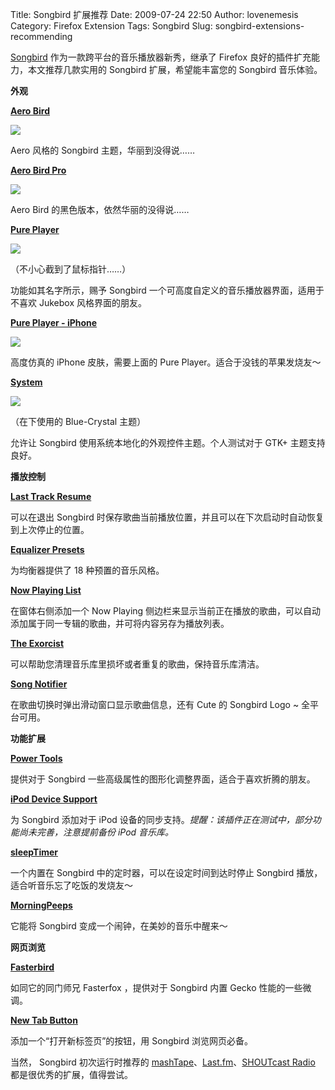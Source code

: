 Title: Songbird 扩展推荐
Date: 2009-07-24 22:50
Author: lovenemesis
Category: Firefox Extension
Tags: Songbird
Slug: songbird-extensions-recommending

[Songbird](http://linuxtoy.org/archives/songbird-120-released.html)
作为一款跨平台的音乐播放器新秀，继承了 Firefox
良好的插件扩充能力，本文推荐几款实用的 Songbird 扩展，希望能丰富您的
Songbird 音乐体验。

**外观**

[**Aero Bird**](http://addons.songbirdnest.com/addon/1321)

[![](http://i.linuxtoy.org/images/2009/07/screenshot-songbird-aerobird-300x215.png)](http://i.linuxtoy.org/images/2009/07/screenshot-songbird-aerobird.png)

Aero 风格的 Songbird 主题，华丽到没得说……

[**Aero Bird Pro**](http://addons.songbirdnest.com/addon/1416)

[![](http://i.linuxtoy.org/images/2009/07/screenshot-songbird-aerobirdpro-300x215.png)](http://i.linuxtoy.org/images/2009/07/screenshot-songbird-aerobirdpro.png)

Aero Bird 的黑色版本，依然华丽的没得说……

[**Pure Player**](http://addons.songbirdnest.com/addon/1478)

[![](http://i.linuxtoy.org/images/2009/07/screenshot-songbird-pure-player-default.png)](http://i.linuxtoy.org/images/2009/07/screenshot-songbird-pure-player-default.png)

（不小心截到了鼠标指针……）

功能如其名字所示，赐予 Songbird
一个可高度自定义的音乐播放器界面，适用于不喜欢 Jukebox 风格界面的朋友。

[**Pure Player - iPhone**](http://addons.songbirdnest.com/addon/1590)

[![](http://i.linuxtoy.org/images/2009/07/screenshot-songbird-pure-player-iphone-163x300.png)](http://i.linuxtoy.org/images/2009/07/screenshot-songbird-pure-player-iphone.png)

高度仿真的 iPhone 皮肤，需要上面的 Pure Player。适合于没钱的苹果发烧友～

[**System**](http://addons.songbirdnest.com/addon/1541)

[![](http://i.linuxtoy.org/images/2009/07/screenshot-songbird-system-300x221.png)](http://i.linuxtoy.org/images/2009/07/screenshot-songbird-system.png)

（在下使用的 Blue-Crystal 主题）

允许让 Songbird 使用系统本地化的外观控件主题。个人测试对于 GTK+
主题支持良好。

**播放控制**

[**Last Track Resume**](http://addons.songbirdnest.com/addon/1433)

可以在退出 Songbird
时保存歌曲当前播放位置，并且可以在下次启动时自动恢复到上次停止的位置。

[**Equalizer Presets**](http://addons.songbirdnest.com/addon/1620)

为均衡器提供了 18 种预置的音乐风格。

[**Now Playing List**](http://addons.songbirdnest.com/addon/96)

在窗体右侧添加一个 Now Playing
侧边栏来显示当前正在播放的歌曲，可以自动添加属于同一专辑的歌曲，并可将内容另存为播放列表。

[**The Exorcist**](http://addons.songbirdnest.com/addon/216)

可以帮助您清理音乐库里损坏或者重复的歌曲，保持音乐库清洁。

[**Song Notifier**](http://addons.songbirdnest.com/addon/39)

在歌曲切换时弹出滑动窗口显示歌曲信息，还有 Cute 的 Songbird Logo ~
全平台可用。

**功能扩展**

[**Power Tools**](http://addons.songbirdnest.com/addon/1629)

提供对于 Songbird 一些高级属性的图形化调整界面，适合于喜欢折腾的朋友。

[**iPod Device Support**](http://addons.songbirdnest.com/addon/12)

为 Songbird 添加对于 iPod
设备的同步支持。*提醒：该插件正在测试中，部分功能尚未完善，注意提前备份
iPod 音乐库。*

[**sleepTimer**](http://addons.songbirdnest.com/addon/1641)

一个内置在 Songbird 中的定时器，可以在设定时间到达时停止 Songbird
播放，适合听音乐忘了吃饭的发烧友～

[**MorningPeeps**](http://addons.songbirdnest.com/addon/1264)

它能将 Songbird 变成一个闹钟，在美妙的音乐中醒来～

**网页浏览**

[**Fasterbird**](http://addons.songbirdnest.com/addon/149)

如同它的同门师兄 Fasterfox ，提供对于 Songbird 内置 Gecko
性能的一些微调。

[**New Tab Button**](http://addons.songbirdnest.com/addon/1345)

添加一个“打开新标签页”的按钮，用 Songbird 浏览网页必备。

当然， Songbird 初次运行时推荐的
[mashTape](http://addons.songbirdnest.com/addon/73)、[Last.fm](http://addons.songbirdnest.com/addon/106)、[SHOUTcast
Radio](http://addons.songbirdnest.com/addon/1205)
都是很优秀的扩展，值得尝试。
